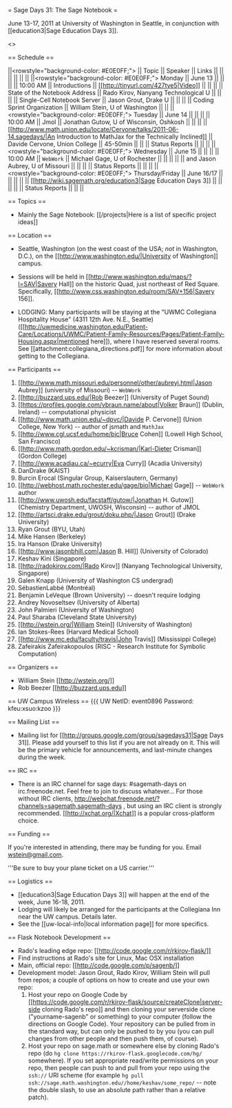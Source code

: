= Sage Days 31: The Sage Notebook =

June 13-17, 2011 at University of Washington in Seattle, in conjunction with [[education3|Sage Education Days 3]].

<<TableOfContents>>

== Schedule ==

||<rowstyle="background-color: #E0E0FF;"> || Topic || Speaker || Links ||
|| || || || ||
||<rowstyle="background-color: #E0E0FF;"> Monday          || June 13    || || ||
|| 10:00 AM || Introductions                 || [[http://tinyurl.com/427tye5|Video]]  || ||
||          || State of the Notebook Address || Rado Kirov, Nanyang Technological U     || ||
||          || Single-Cell Notebook Server   || Jason Grout, Drake U                    || ||
||          || Coding Sprint Organization    || William Stein, U of Washington          || ||
||<rowstyle="background-color: #E0E0FF;"> Tuesday         || June 14    || || ||
|| 10:00 AM || Jmol                          || Jonathan Gutow, U of Wisconsin, Oshkosh || ||
||          || [[http://www.math.union.edu/locate/Cervone/talks/2011-06-14.sagedays/|An Introduction to MathJax for the Technically Inclined]] || Davide Cervone, Union College           || 45-50min ||
||          || Status Reports                ||                                         || ||
||<rowstyle="background-color: #E0E0FF;"> Wednesday       || June 15    || || ||
|| 10:00 AM || `WebWork`                     || Michael Gage, U of Rochester            || ||
||          ||                               || and Jason Aubrey, U of Missouri         || ||
||          || Status Reports                ||                                         || ||
||<rowstyle="background-color: #E0E0FF;"> Thursday/Friday || June 16/17 || || ||
||          || [[http://wiki.sagemath.org/education3|Sage Education Days 3]] ||  || ||
||          || Status Reports                ||  || ||

== Topics ==

 * Mainly the Sage Notebook: [[/projects|Here is a list of specific project ideas]]

== Location ==

 * Seattle, Washington (on the west coast of the USA; *not* in Washington, D.C.), on the [[http://www.washington.edu/|University of Washington]] campus.

 * Sessions will be held in [[http://www.washington.edu/maps/?l=SAV|Savery Hall]] on the historic Quad, just northeast of Red Square.  Specifically, [[http://www.css.washington.edu/room/SAV+156|Savery 156]].
 
 * LODGING: Many participants will be staying at the "UWMC Collegiana Hospitality House" (4311 12th Ave. N.E., Seattle)  ([[http://uwmedicine.washington.edu/Patient-Care/Locations/UWMC/Patient-Family-Resources/Pages/Patient-Family-Housing.aspx|mentioned here]]), where I have reserved several rooms.  See [[attachment:collegiana_directions.pdf]] for more information about getting to the Collegiana.

== Participants ==

 1. [[http://www.math.missouri.edu/personnel/other/aubreyj.html|Jason Aubrey]] (university of Missouri) -- `WebWork`
 1. [[http://buzzard.ups.edu/|Rob Beezer]] (University of Puget Sound) 
 1. [[https://profiles.google.com/vbraun.name/about|Volker Braun]] (Dublin, Ireland) -- computational physicist
 1. [[http://www.math.union.edu/~dpvc/|Davide P. Cervone]] (Union College, New York) -- author of jsmath and `MathJax`
 1. [[http://www.cgl.ucsf.edu/home/bic|Bruce Cohen]] (Lowell High School, San Francisco)
 1. [[http://www.math.gordon.edu/~kcrisman/|Karl-Dieter Crisman]] (Gordon College)
 1. [[http://www.acadiau.ca/~ecurry|Eva Curry]] (Acadia University)
 1. DanDrake (KAIST)
 1. Burcin Erocal (Singular Group, Kaiserslautern, Germany)
 1. [[http://webhost.math.rochester.edu/gage/bio|Michael Gage]] -- `WebWork` author
 1. [[http://www.uwosh.edu/facstaff/gutow/|Jonathan H. Gutow]] (Chemistry Department, UWOSH, Wisconsin)  -- author of JMOL
 1. [[http://artsci.drake.edu/grout/doku.php/|Jason Grout]] (Drake University)
 1. Ryan Grout (BYU, Utah)
 1. Mike Hansen (Berkeley)
 1. Ira Hanson (Drake University)
 1. [[http://www.jasonbhill.com|Jason B. Hill]] (University of Colorado)
 1. Keshav Kini (Singapore)
 1. [[http://radokirov.com/|Rado Kirov]] (Nanyang Technological University, Singapore)
 1. Galen Knapp (University of Washington CS undergrad)
 1. SébastienLabbé (Montréal)
 1. Benjamin LeVeque (Brown University) -- doesn't require lodging
 1. Andrey Novoseltsev (University of Alberta)
 1. John Palmieri (University of Washington)
 1. Paul Sharaba (Cleveland State University)
 1. [[http://wstein.org/|William Stein]] (University of Washington)
 1. Ian Stokes-Rees (Harvard Medical School)
 1. [[http://www.mc.edu/faculty/travis|John Travis]] (Mississippi College)
 1. Zafeirakis Zafeirakopoulos (RISC - Research Institute for Symbolic Computation)

== Organizers ==

 * William Stein [[http://wstein.org/]]
 * Rob Beezer [[http://buzzard.ups.edu]]

== UW Campus Wireless ==
{{{
UW NetID: 	event0896
Password: 	kfeu:xsuo:kzoo
}}}

== Mailing List ==

 * Mailing list for [[http://groups.google.com/group/sagedays31|Sage Days 31]].  Please add yourself to this list if you are not already on it.  This will be the primary vehicle for announcements, and last-minute changes during the week.

== IRC ==

 * There is an IRC channel for sage days: #sagemath-days on irc.freenode.net. Feel free to join to discuss whatever...   For those without IRC clients, http://webchat.freenode.net/?channels=sagemath,sagemath-days , but using an IRC client is strongly recommended. [[http://xchat.org/|Xchat]] is a popular cross-platform choice.

== Funding ==

 If you're interested in attending, there may be funding for you.   Email wstein@gmail.com. 

 '''Be sure to buy your plane ticket on a US carrier.'''

== Logistics ==

 * [[education3|Sage Education Days 3]] will happen at the end of the week, June 16-18, 2011.
 * Lodging will likely be arranged for the participants at the Collegiana Inn near the UW campus.  Details later.
 * See the [[uw-local-info|local information page]] for more specifics.

== Flask Notebook Development ==

  * Rado's leading edge repo:  [[http://code.google.com/r/rkirov-flask/]]
  * Find instructions at Rado's site for Linux, Mac OSX installation
  * Main, official repo: [[http://code.google.com/p/sagenb/]]
  * Development model:  Jason Grout, Rado Kirov, William Stein will pull from repos; a couple of options on how to create and use your own repo:
    1. Host your repo on Google Code by [[https://code.google.com/r/rkirov-flask/source/createClone|server-side cloning Rado's repo]] and then cloning your serverside clone ("yourname-sagenb" or something) to your computer (follow the directions on Google Code). Your repository can be pulled from in the standard way, but can only be pushed to by you (you can pull changes from other people and then push them, of course).
    1. Host your repo on sage.math or somewhere else by cloning Rado's repo (do `hg clone https://rkirov-flask.googlecode.com/hg/` somewhere). If you set appropriate read/write permissions on your repo, then people can push to and pull from your repo using the `ssh://` URI scheme (for example `hg pull ssh://sage.math.washington.edu//home/keshav/some_repo/` -- note the double slash, to use an absolute path rather than a relative patch).
